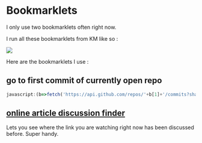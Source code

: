 # Bookmarklets

I only use two bookmarklets often right now. 

I run all these bookmarklets from KM like so :

![](https://i.imgur.com/UIQNrjr.png)

Here are the bookmarklets I use : 

## go to first commit of currently open repo

```Javascript
javascript:(b=>fetch('https://api.github.com/repos/'+b[1]+'/commits?sha='+(b[2]||'')).then(c=>Promise.all([c.headers.get('link'),c.json()])).then(c=>{if(c[0]){var d=c[0].split(',')[1].split(';')[0].slice(2,-1);return fetch(d).then(e=>e.json())}return c[1]}).then(c=>c.pop().html_url).then(c=>window.location=c))(window.location.pathname.match(/\/([^\/]+\/[^\/]+)(?:\/tree\/([^\/]+))?/));
```

## [online article discussion finder](https://github.com/theoretick/discuss-it)

Lets you see where the link you are watching right now has been discussed before. Super handy.


